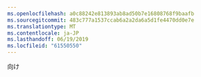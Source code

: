 ```yaml
---
ms.openlocfilehash: a0c88242e813893ab8ad50b7e16808768f9baafb
ms.sourcegitcommit: 483c777a1537ccab6a2a2da6a5d1fe4470dd0e7e
ms.translationtype: MT
ms.contentlocale: ja-JP
ms.lasthandoff: 06/19/2019
ms.locfileid: "61550550"
---
```

向け